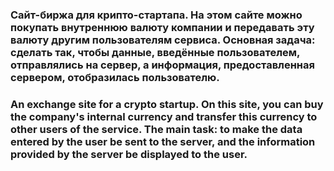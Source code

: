 <h3>Сайт-биржа для крипто-стартапа. На этом сайте можно покупать внутреннюю валюту компании и передавать эту валюту другим пользователям сервиса. Основная задача: сделать так, чтобы данные, введённые пользователем, отправлялись на сервер, а информация, предоставленная сервером, отобразилась пользователю.</h3>

<h3>An exchange site for a crypto startup. On this site, you can buy the company's internal currency and transfer this currency to other users of the service. The main task: to make the data entered by the user be sent to the server, and the information provided by the server be displayed to the user.</h3>